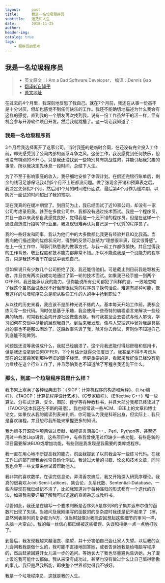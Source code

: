 ```yaml
---
layout:     post
title:      我是一名垃圾程序员
subtitle:   迷茫和人生
date:       2018-11-25
author:     
header-img: 
catalog: true
tags:
    - 程序员的思考
---
```


## 我是一名垃圾程序员 

> * 英文原文：I Am a Bad Software Developer， 编译：Dennis Gao
> * [翻译转自知乎](https://www.zhihu.com/question/26991985/answer/34814874)
> * [原文地址](http://eewz0z.pen.io/)

在过去的4个月里，我深刻地反思了我自己。就在7个月前，我还在从事一份虽不是十分讨厌，但却也感觉不到任何快乐的工作。我还不能确切地描述为什么我会有这样的感觉，直到我的一个朋友再次找到我，说有一份工作虽然干的活一样，但有机会参与开源软件项目开发，然后我就跳槽了。这一切让我知道了：

### 我是一名垃圾程序员

3个月后我选择离开了这家公司。当时我签的是临时合同，在还没有完全投入工作前，却先感受到了公司内部的派系斗争之风。这份工作，我没感觉到任何快乐，但也没有特别的不开心。只是我还没找到一些特别具有挑战性的，并能引起我兴趣的事情。所以我决定先休息一段时间，总结下人生。

为了不至于影响家庭的收入，我仔细地安排了休假计划。在偿还完银行账单后，剩余的钱可足够保证我4到5个月不上班都没问题。做了张现金开销和预算表之后，我决定先休假2个月，然后用1个月的时间进行面试，最后第4个月作为缓冲期，以防万一面试的时间超出了我的预期。

现在我真的在缓冲期里了。到目前为止，我已经面试了近10家公司，却没有一家公司考虑录用我。甚至在多数公司中，我都没有通过技术面试。我是一个程序员，并且一直以来我都自我感觉良好，觉得我是一个还不错的程序员。但是在这样一个通过海选进行招聘的行业里，我发现很难再认为自己是一个优秀的程序员了。

我的一些好友和同事，我认为他们中的大多数都比我更有经验并且IQ比我高。当我向他们描述我的忧虑状况时，得到的反馈可总结为“理想很丰满，现实很骨感”。在上一份工作中，同事们熟悉我的做事方式，与我一起工作都很愉快。并且觉得我的工作背景、敬业程度和技术能力都非常不错。所以不能说我是一个没能力的程序员，只是我还不善于在面试中表现自己。

但如果说只有少数几个公司拒绝了我，我还能信他们。可是截止到目前我是颗粒无收，并且仅有两次我成功地通过了第一轮的技术面试。如果我已经手握一到两个OFFER，我还能承认我的能力，但你能说所有公司都犯了同样的错，一致地忽略了我这个虽然面试表现不好但却很优秀的程序员？换句话说，难道有那种可能，像我这样的垃圾程序员总是能从胜任工作的人的手中抢到职位？

从以往的历史来看，我应该不是那种光说不练的人。基本每天开始工作前，我都会练习写一些代码。同时仅是基于乐趣，我会使用一些奇特的编程语言来解决一些经典的场景。时常我也会向开源社区做些贡献。有时我甚至会去尝试与他人攀谈，学习如何在交谈中尽量的展现我自己。到后来我发现，像与人交往这种曾对我最具挑战的事也不是那么困难了。这段故事告诉了我，除非你去尝试，否则你不知道自己到底能不能做到。

问题是还没等我做成什么，我就已经崩溃了。这个月我还能付得起房租和信用卡，但是我还没拿到任何OFFER，下个月估计就得欠债度日了。我甚至不得不考虑从现在的公寓搬家到那种老旧的筒子楼里。但更重要的是，看起来我好像已经没有能力继续在这个行业工作了，并且恐怕我也不知道除了写程序我还能干什么。

### 那么，到底一个垃圾程序员是什么样？

我书架上塞满了各种经典图书：《SICP：计算机程序的构造和解释》、《Lisp编程》、《TAOCP：计算机程序设计艺术》、《C专家编程》、《Effective C++》和一些算法、分布式计算、安全、图形、数学等各种教科书，并且大部分我都已经读过了（TAOCP这本我还在不断的研磨）。我也经常读一些ACM、IEEE上的文章和博士论文。如果仅从我的阅读列表来判断，你可能认为我是科班出身，但实际上，我只是喜欢编程，并且想尽我所能来掌握更多的知识。

我为很多开源软件项目做过贡献，编程语言涵盖C++、Perl、Python等，甚至还用过一些类Lisp语言。这些项目中，有些我曾使用过但缺少一些功能，有些是新的项目需要解决BUG或增加功能，有些则是我发现是我需要的类库或程序。

我一直在用心地不断提高我的能力。前面我提到了以前我会写一些练习代码。在我工作过的部门里我会推崇自动化测试。我读过大量的书籍、论文和技术文章，同时我也会写一些文章来尝试着帮助他人。

我非常的喜欢数学。在读完信息论，弄清香农熵后，我又开始深入研究序理论。我真的很喜欢Joint-Semi-Lattices、集合论、关系代数、Sentential-Database。一些内容现在我已经记不清了，比如我知道对于每种递归的形式都有一个迭代的方法，如果我需要详细了解我可以迅速的查阅杂志或教科书。

尽管如此，我还是在编写一个要求判断是否序列A是序列B的子集并返布尔值的函数时出现了失误。当被问及我刚编写的函数的的复杂度时我还是记不起来了（擦，显然列表排列的复杂度为N方，但当时就像对我能否回想起这些细节的审问一样，头脑一片空白）。我的每一丝信心都已经被这些错误、失误和拒绝一点一点地打败了。

到最后，我发现我越来越沮丧、绝望，并十分害怕自己会让家人失望。以后我的女儿会问我我是做什么的，我可能不直接地回答她，或者告诉她我是给电脑写程序的，然后赶紧回避开女儿进一步的追问。等她长大了我也尽量避免告诉她，为了混上饭吃我可能什么都做。我从来没有成功过，甚至也没有做过什么让自己值得骄傲的事儿。我只是尽我所能，即使整个世界都觉得我不够好。

我是一个垃圾程序员，这就是我的人生。

